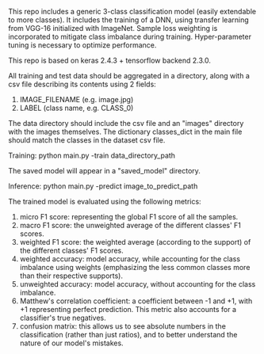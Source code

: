 This repo includes a generic 3-class classification model (easily extendable to more classes).
It includes the training of a DNN, using transfer learning from VGG-16 initialized with ImageNet.
Sample loss weighting is incorporated to mitigate class imbalance during training.
Hyper-parameter tuning is necessary to optimize performance.

This repo is based on keras 2.4.3 + tensorflow backend 2.3.0.

All training and test data should be aggregated in a directory, along with a csv file describing its contents using 2 fields:
1. IMAGE_FILENAME (e.g. image.jpg)
2. LABEL (class name, e.g. CLASS_0)

The data directory should include the csv file and an "images" directory with the images themselves.
The dictionary classes_dict in the main file should match the classes in the dataset csv file.

Training:
python main.py -train data_directory_path

The saved model will appear in a "saved_model" directory.

Inference:
python main.py -predict image_to_predict_path

The trained model is evaluated using the following metrics:
1. micro F1 score: representing the global F1 score of all the samples.
2. macro F1 score: the unweighted average of the different classes' F1 scores.
3. weighted F1 score: the weighted average (according to the support) of the different classes' F1 scores.
4. weighted accuracy: model accuracy, while accounting for the class imbalance using weights (emphasizing the less common classes more than their respective supports).
5. unweighted accuracy: model accuracy, without accounting for the class imbalance.
6. Matthew's correlation coefficient: a coefficient between -1 and +1, with +1 representing perfect prediction. This metric also accounts for a classifier's true negatives.
7. confusion matrix: this allows us to see absolute numbers in the classification (rather than just ratios), and to better understand the nature of our model's mistakes.
